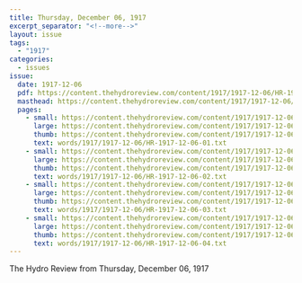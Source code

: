 ```yaml
---
title: Thursday, December 06, 1917
excerpt_separator: "<!--more-->"
layout: issue
tags:
  - "1917"
categories:
  - issues
issue:
  date: 1917-12-06
  pdf: https://content.thehydroreview.com/content/1917/1917-12-06/HR-1917-12-06.pdf
  masthead: https://content.thehydroreview.com/content/1917/1917-12-06/masthead/HR-1917-12-06.jpg
  pages:
    - small: https://content.thehydroreview.com/content/1917/1917-12-06/small/HR-1917-12-06-01.jpg
      large: https://content.thehydroreview.com/content/1917/1917-12-06/large/HR-1917-12-06-01.jpg
      thumb: https://content.thehydroreview.com/content/1917/1917-12-06/thumbnails/HR-1917-12-06-01.jpg
      text: words/1917/1917-12-06/HR-1917-12-06-01.txt
    - small: https://content.thehydroreview.com/content/1917/1917-12-06/small/HR-1917-12-06-02.jpg
      large: https://content.thehydroreview.com/content/1917/1917-12-06/large/HR-1917-12-06-02.jpg
      thumb: https://content.thehydroreview.com/content/1917/1917-12-06/thumbnails/HR-1917-12-06-02.jpg
      text: words/1917/1917-12-06/HR-1917-12-06-02.txt
    - small: https://content.thehydroreview.com/content/1917/1917-12-06/small/HR-1917-12-06-03.jpg
      large: https://content.thehydroreview.com/content/1917/1917-12-06/large/HR-1917-12-06-03.jpg
      thumb: https://content.thehydroreview.com/content/1917/1917-12-06/thumbnails/HR-1917-12-06-03.jpg
      text: words/1917/1917-12-06/HR-1917-12-06-03.txt
    - small: https://content.thehydroreview.com/content/1917/1917-12-06/small/HR-1917-12-06-04.jpg
      large: https://content.thehydroreview.com/content/1917/1917-12-06/large/HR-1917-12-06-04.jpg
      thumb: https://content.thehydroreview.com/content/1917/1917-12-06/thumbnails/HR-1917-12-06-04.jpg
      text: words/1917/1917-12-06/HR-1917-12-06-04.txt
---
```


The Hydro Review from Thursday, December 06, 1917

<!--more-->

